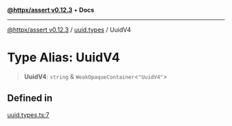 [**@httpx/assert v0.12.3**](../../README.md) • **Docs**

***

[@httpx/assert v0.12.3](../../README.md) / [uuid.types](../README.md) / UuidV4

# Type Alias: UuidV4

> **UuidV4**: `string` & `WeakOpaqueContainer`\<`"UuidV4"`\>

## Defined in

[uuid.types.ts:7](https://github.com/belgattitude/httpx/blob/74dc9cd764aa64a9b1889ffb70a7f65e9435af37/packages/assert/src/uuid.types.ts#L7)
